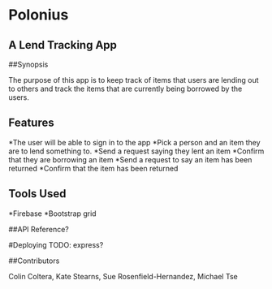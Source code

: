 Polonius
=========

A Lend Tracking App
--------------------

##Synopsis

The purpose of this app is to keep track of items that users are lending out to others and track the items that are currently being borrowed by the users.

## Features
  *The user will be able to sign in to the app
  *Pick a person and an item they are to lend something to.
  *Send a request saying they lent an item
  *Confirm that they are borrowing an item
  *Send a request to say an item has been returned
  *Confirm that the item has been returned

## Tools Used
  *Firebase
  *Bootstrap grid



##API Reference?

#Deploying
TODO: express?

##Contributors

Colin Coltera, Kate Stearns, Sue Rosenfield-Hernandez, Michael Tse


